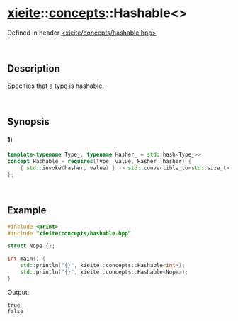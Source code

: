 # [xieite](../../xieite.md)\:\:[concepts](../../concepts.md)\:\:Hashable\<\>
Defined in header [<xieite/concepts/hashable.hpp>](../../../include/xieite/concepts/hashable.hpp)

&nbsp;

## Description
Specifies that a type is hashable.

&nbsp;

## Synopsis
#### 1)
```cpp
template<typename Type_, typename Hasher_ = std::hash<Type_>>
concept Hashable = requires(Type_ value, Hasher_ hasher) {
    { std::invoke(hasher, value) } -> std::convertible_to<std::size_t>;
};
```

&nbsp;

## Example
```cpp
#include <print>
#include "xieite/concepts/hashable.hpp"

struct Nope {};

int main() {
    std::println("{}", xieite::concepts::Hashable<int>);
    std::println("{}", xieite::concepts::Hashable<Nope>);
}
```
Output:
```
true
false
```
